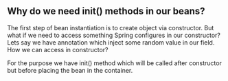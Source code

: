 ## Why do we need init() methods in our beans?  
The first step of bean instantiation is to create object via constructor. But what if we need to access something Spring configures in our constructor? Lets say we have annotation which inject some random value in our field. How we can access in constructor? 

For the purpose we have init() method which will be called after constructor but before placing the bean in the container.

